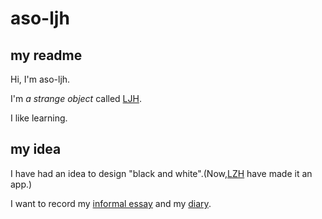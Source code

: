 # aso-ljh

## my readme

Hi, I'm aso-ljh.

I'm *a strange object*  called [LJH](https://github.com/aso-ljh).

I like learning.

## my idea

I have had an idea to design "black and white".(Now,[LZH](https://github.com/HPLZH) have made it an app.)

I want to record my [informal essay](https://github.com/aso-ljh/mypage/blob/main/mi/mie/index.md) and my [diary](https://github.com/aso-ljh/aso-ljh/blob/main/my%20diary.md).
